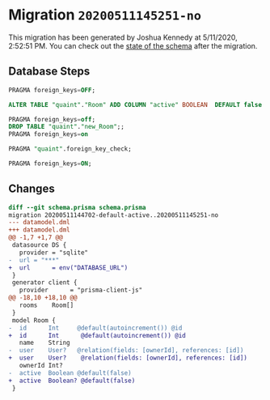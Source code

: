 # Migration `20200511145251-no`

This migration has been generated by Joshua Kennedy at 5/11/2020, 2:52:51 PM.
You can check out the [state of the schema](./schema.prisma) after the migration.

## Database Steps

```sql
PRAGMA foreign_keys=OFF;

ALTER TABLE "quaint"."Room" ADD COLUMN "active" BOOLEAN  DEFAULT false ;

PRAGMA foreign_keys=off;
DROP TABLE "quaint"."new_Room";;
PRAGMA foreign_keys=on

PRAGMA "quaint".foreign_key_check;

PRAGMA foreign_keys=ON;
```

## Changes

```diff
diff --git schema.prisma schema.prisma
migration 20200511144702-default-active..20200511145251-no
--- datamodel.dml
+++ datamodel.dml
@@ -1,7 +1,7 @@
 datasource DS {
   provider = "sqlite"
-  url = "***"
+  url      = env("DATABASE_URL")
 }
 generator client {
   provider      = "prisma-client-js"
@@ -18,10 +18,10 @@
   rooms    Room[]
 }
 model Room {
-  id      Int     @default(autoincrement()) @id
+  id      Int      @default(autoincrement()) @id
   name    String
-  user    User?   @relation(fields: [ownerId], references: [id])
+  user    User?    @relation(fields: [ownerId], references: [id])
   ownerId Int?
-  active  Boolean @default(false)
+  active  Boolean? @default(false)
 }
```


